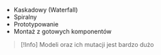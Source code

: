 - Kaskadowy (Waterfall)
- Spiralny
- Prototypowanie
- Montaż z gotowych komponentów

>[!Info]
>Modeli oraz ich mutacji jest bardzo dużo